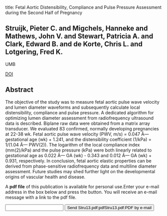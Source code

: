 title: Fetal Aortic Distensibility, Compliance and Pulse Pressure Assessment during the Second Half of Pregnancy

## Struijk, Pieter C. and Migchels, Hanneke and Mathews, John V. and Stewart, Patricia A. and Clark, Edward B. and de Korte, Chris L. and Lotgering, Fred K.
UMB

<a href="https://doi.org/10.1016/j.ultrasmedbio.2013.06.006">DOI</a>

## Abstract
The objective of the study was to measure fetal aortic pulse wave velocity and lumen diameter waveforms and subsequently calculate local distensibility, compliance and pulse pressure. A dedicated algorithm for optimizing lumen diameter assessment from radiofrequency ultrasound data is described. Biplane raw data were obtained from a matrix array transducer. We evaluated 83 confirmed, normally developing pregnancies at 22-38 wk. Fetal aortic pulse wave velocity (PWV, m/s) = 0.047 Ã— gestational age (wk) + 1.241, and the distensibility coefficient (1/kPa) = 1/(1.04 Ã— PWV(2)). The logarithm of the local compliance index (mm(2)/kPa) and the pulse pressure (kPa) were both linearly related to gestational age as 0.022 Ã— GA (wk) - 0.343 and 0.012 Ã— GA (wk) + 0.931, respectively. In conclusion, fetal aortic elastic properties can be derived from phase-sensitive radiofrequency data and multiline diameter assessment. Future studies may shed further light on the developmental origins of vascular health and disease.

A <b>pdf file</b> of this publication is available for personal use.Enter your e-mail address in the box below and press the button. You will receive an e-mail message with a link to the pdf file.
<form action="sender.php">  <input type="text" name="email">  <input type="submit" value="Send Stru13.pdf:pdfStru13.pdf:PDF by e-mail"></form>